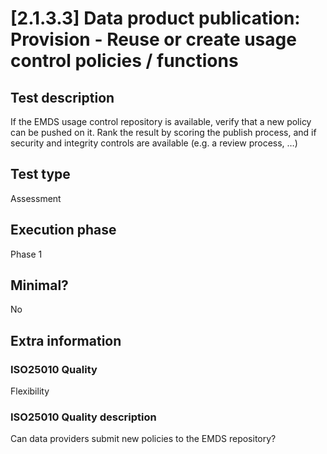 
# [2.1.3.3] Data product publication: Provision - Reuse or create usage control policies / functions
 
## Test description
If the EMDS usage control repository is available, verify that a new policy can be pushed on it. Rank the result by scoring the publish process, and if security and integrity controls are available (e.g. a review process, …)
 
## Test type
Assessment
 
## Execution phase
Phase 1
 
## Minimal?
No
 
## Extra information
### ISO25010 Quality
Flexibility
### ISO25010 Quality description
Can data providers submit new policies to the EMDS repository?
    